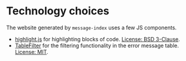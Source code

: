 # Technology choices

The website generated by `message-index` uses a few JS components.

- [highlight.js](https://highlightjs.org/) for highlighting blocks of code. [License: BSD 3-Clause](https://github.com/highlightjs/highlight.js/blob/main/LICENSE).
- [TableFilter](http://www.tablefilter.com/) for the filtering functionality in the error message table. [License: MIT](https://github.com/koalyptus/TableFilter/blob/master/LICENSE).
